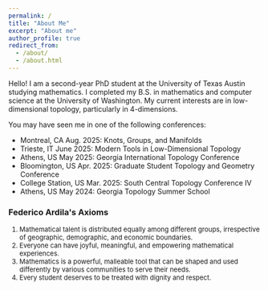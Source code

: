 ```yaml
---
permalink: /
title: "About Me"
excerpt: "About me"
author_profile: true
redirect_from: 
  - /about/
  - /about.html
---
```

Hello! I am a second-year PhD student at the University of Texas Austin studying mathematics. I completed my B.S. in mathematics and computer science at the University of Washington. My current interests are in low-dimensional topology, particularly in 4-dimensions. 

You may have seen me in one of the following conferences:
- Montreal, CA Aug. 2025: Knots, Groups, and Manifolds
- Trieste, IT June 2025: Modern Tools in Low-Dimensional Topology
- Athens, US May 2025: Georgia International Topology Conference
- Bloomington, US Apr. 2025: Graduate Student Topology and Geometry Conference
- College Station, US Mar. 2025: South Central Topology Conference IV
- Athens, US May 2024: Georgia Topology Summer School

### Federico Ardila's Axioms
<font size = "2"> 
<ol>
  <li>Mathematical talent is distributed equally among different groups, irrespective of geographic, demographic, and economic boundaries.</li>
  <li>Everyone can have joyful, meaningful, and empowering mathematical experiences. </li>
  <li>Mathematics is a powerful, malleable tool that can be shaped and used differently by various communities to serve their needs.</li>
  <li> Every student deserves to be treated with dignity and respect.</li> 
</ol></font>
